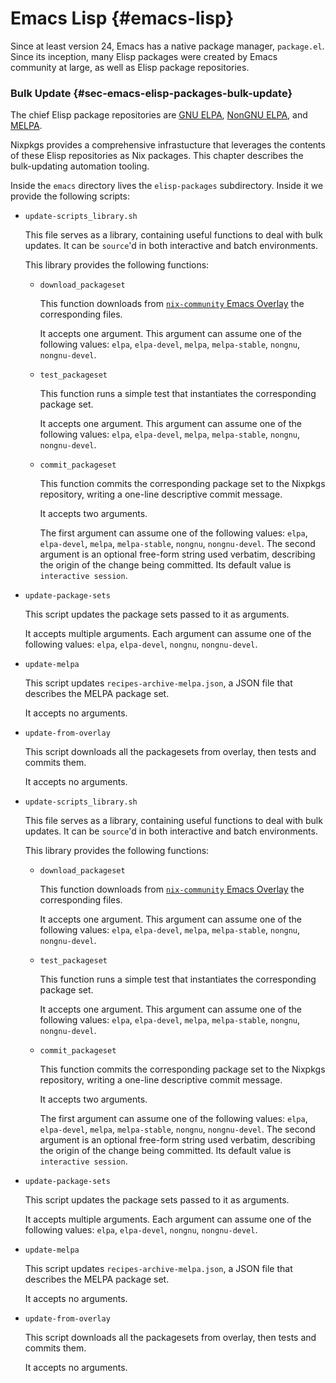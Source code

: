 # Emacs Lisp {#emacs-lisp}

Since at least version 24, Emacs has a native package manager, `package.el`.
Since its inception, many Elisp packages were created by Emacs community at large, as well as Elisp package repositories.

<!--
Note: add a sun chapter about melpaBuild
-->

### Bulk Update {#sec-emacs-elisp-packages-bulk-update}

The chief Elisp package repositories are [GNU ELPA](https://elpa.gnu.org/), [NonGNU ELPA](https://elpa.nongnu.org/), and [MELPA](https://melpa.org/).

Nixpkgs provides a comprehensive infrastucture that leverages the contents of these Elisp repositories as Nix packages. This chapter  describes the bulk-updating automation tooling.

Inside the `emacs` directory lives the `elisp-packages` subdirectory.
Inside it we provide the following scripts:

- `update-scripts_library.sh`

  This file serves as a library, containing useful functions to deal with bulk updates.
  It can be `source`'d in both interactive and batch environments.

  This library provides the following functions:

  - `download_packageset`

    This function downloads from [`nix-community` Emacs Overlay](https://github.com/nix-community/emacs-overlay) the corresponding files.

    It accepts one argument.
    This argument can assume one of the following values:
    `elpa`, `elpa-devel`,  `melpa`, `melpa-stable`, `nongnu`, `nongnu-devel`.

  - `test_packageset`

    This function runs a simple test that instantiates the corresponding package set.

    It accepts one argument.
    This argument can assume one of the following values:
    `elpa`, `elpa-devel`,  `melpa`, `melpa-stable`, `nongnu`, `nongnu-devel`.

  - `commit_packageset`

    This function commits the corresponding package set to the Nixpkgs repository, writing a one-line descriptive commit message.

    It accepts two arguments.

    The first argument can assume one of the following values: `elpa`,
    `elpa-devel`, `melpa`, `melpa-stable`, `nongnu`, `nongnu-devel`.
    The second argument is an optional free-form string used verbatim, describing the origin of the change being committed.
    Its default value is `interactive session`.

- `update-package-sets`

  This script updates the package sets passed to it as arguments.

  It accepts multiple arguments.
  Each argument can assume one of the following values:
  `elpa`, `elpa-devel`, `nongnu`, `nongnu-devel`.

- `update-melpa`

  This script updates `recipes-archive-melpa.json`, a JSON file that describes the MELPA package set.

  It accepts no arguments.

- `update-from-overlay`

  This script downloads all the packagesets from overlay, then tests and commits them.

  It accepts no arguments.
- `update-scripts_library.sh`

  This file serves as a library, containing useful functions to deal with bulk updates.
  It can be `source`'d in both interactive and batch environments.

  This library provides the following functions:

  - `download_packageset`

    This function downloads from [`nix-community` Emacs Overlay](https://github.com/nix-community/emacs-overlay) the corresponding files.

    It accepts one argument.
    This argument can assume one of the following values:
    `elpa`, `elpa-devel`,  `melpa`, `melpa-stable`, `nongnu`, `nongnu-devel`.

  - `test_packageset`

    This function runs a simple test that instantiates the corresponding package set.

    It accepts one argument.
    This argument can assume one of the following values:
    `elpa`, `elpa-devel`,  `melpa`, `melpa-stable`, `nongnu`, `nongnu-devel`.

  - `commit_packageset`

    This function commits the corresponding package set to the Nixpkgs repository, writing a one-line descriptive commit message.

    It accepts two arguments.

    The first argument can assume one of the following values: `elpa`,
    `elpa-devel`, `melpa`, `melpa-stable`, `nongnu`, `nongnu-devel`.
    The second argument is an optional free-form string used verbatim, describing the origin of the change being committed.
    Its default value is `interactive session`.

- `update-package-sets`

  This script updates the package sets passed to it as arguments.

  It accepts multiple arguments.
  Each argument can assume one of the following values:
  `elpa`, `elpa-devel`, `nongnu`, `nongnu-devel`.

- `update-melpa`

  This script updates `recipes-archive-melpa.json`, a JSON file that describes the MELPA package set.

  It accepts no arguments.

- `update-from-overlay`

  This script downloads all the packagesets from overlay, then tests and commits them.

  It accepts no arguments.
